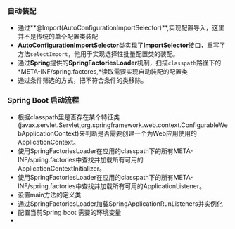 ### 自动装配

- 通过**@Import(AutoConfigurationImportSelector)**,实现配置导入，这里并不是传统的单个配置类装配
- **AutoConfigurationImportSelector**类实现了**ImportSelector**接口，重写了方法`selectImport`，他用于实现选择性批量配置类的装配。
- 通过**Spring**提供的**SpringFactoriesLoader**机制，扫描`classpath`路径下的*META-INF/spring.factores,*读取需要实现自动装配的配置类
- 通过条件筛选的方式，把不符合条件的类移除。

### Spring Boot 启动流程

- 根据classpath里是否存在某个特征类(javax.servlet.Servlet,org.springframework.web.context.ConfigurableWebApplicationContext)来判断是否需要创建一个为Web应用使用的ApplicationContext。
- 使用SpringFactoriesLoader在应用的classpath下的所有META-INF/spring.factories中查找并加载所有可用的ApplicationContextInitializer。
- 使用SpringFactoriesLoader在应用的classpath下的所有META-INF/spring.factories中查找并加载所有可用的ApplicationListener。
- 设置main方法的定义类
- 通过SpringFactoriesLoader加载SpringApplicationRunListeners并实例化
- 配置当前Spring boot 需要的环境变量
- 